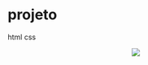 # projeto
 html css

<div align = "center">
  <img src="https://user-images.githubusercontent.com/96890095/206916165-3d5d8d67-d863-4763-a976-e4482665a0de.png"/>
</div>
